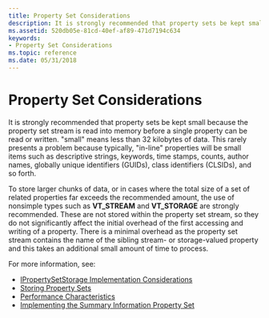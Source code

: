 ```yaml
---
title: Property Set Considerations
description: It is strongly recommended that property sets be kept small because the property set stream is read into memory before a single property can be read or written.
ms.assetid: 520db05e-81cd-40ef-af89-471d7194c634
keywords:
- Property Set Considerations
ms.topic: reference
ms.date: 05/31/2018
---
```


# Property Set Considerations

It is strongly recommended that property sets be kept small because the property set stream is read into memory before a single property can be read or written. "small" means less than 32 kilobytes of data. This rarely presents a problem because typically, "in-line" properties will be small items such as descriptive strings, keywords, time stamps, counts, author names, globally unique identifiers (GUIDs), class identifiers (CLSIDs), and so forth.

To store larger chunks of data, or in cases where the total size of a set of related properties far exceeds the recommended amount, the use of nonsimple types such as **VT\_STREAM** and **VT\_STORAGE** are strongly recommended. These are not stored within the property set stream, so they do not significantly affect the initial overhead of the first accessing and writing of a property. There is a minimal overhead as the property set stream contains the name of the sibling stream- or storage-valued property and this takes an additional small amount of time to process.

For more information, see:

-   [IPropertySetStorage Implementation Considerations](ipropertysetstorage-implementation-considerations.md)
-   [Storing Property Sets](storing-property-sets.md)
-   [Performance Characteristics](performance-characteristics.md)
-   [Implementing the Summary Information Property Set](implementing-the-summary-information-property-set.md)

 

 




